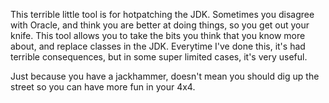 This terrible little tool is for hotpatching the JDK.
Sometimes you disagree with Oracle, and think you are better at doing things, so you get out your knife.
This tool allows you to take the bits you think that you know more about, and replace classes in the JDK.
Everytime I've done this, it's had terrible consequences, but in some super limited cases, it's very useful.

Just because you have a jackhammer, doesn't mean you should dig up the street so you can have more fun in your 4x4.